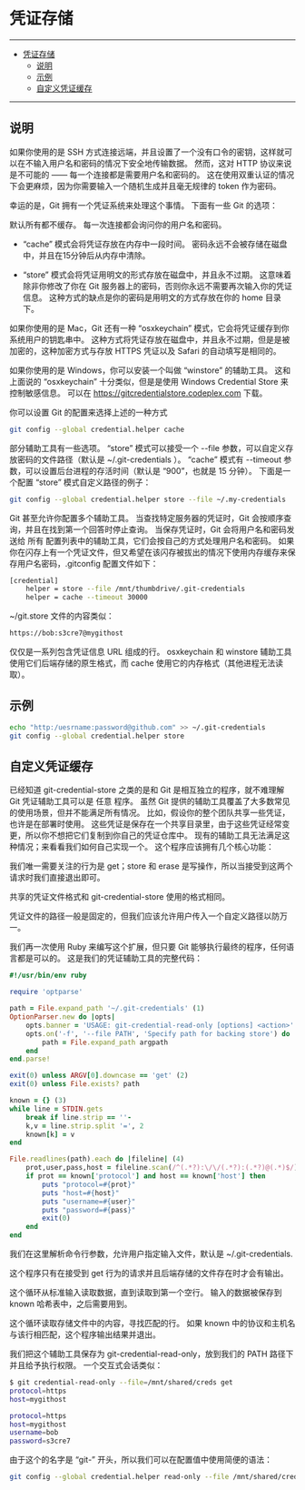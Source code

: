 # 凭证存储

---

- [凭证存储](#%e5%87%ad%e8%af%81%e5%ad%98%e5%82%a8)
  - [说明](#%e8%af%b4%e6%98%8e)
  - [示例](#%e7%a4%ba%e4%be%8b)
  - [自定义凭证缓存](#%e8%87%aa%e5%ae%9a%e4%b9%89%e5%87%ad%e8%af%81%e7%bc%93%e5%ad%98)

---

## 说明

如果你使用的是 SSH 方式连接远端，并且设置了一个没有口令的密钥，这样就可以在不输入用户名和密码的情况下安全地传输数据。 然而，这对 HTTP 协议来说是不可能的 —— 每一个连接都是需要用户名和密码的。 这在使用双重认证的情况下会更麻烦，因为你需要输入一个随机生成并且毫无规律的 token 作为密码。

幸运的是，Git 拥有一个凭证系统来处理这个事情。 下面有一些 Git 的选项：

默认所有都不缓存。 每一次连接都会询问你的用户名和密码。

- “cache” 模式会将凭证存放在内存中一段时间。 密码永远不会被存储在磁盘中，并且在15分钟后从内存中清除。

- “store” 模式会将凭证用明文的形式存放在磁盘中，并且永不过期。 这意味着除非你修改了你在 Git 服务器上的密码，否则你永远不需要再次输入你的凭证信息。 这种方式的缺点是你的密码是用明文的方式存放在你的 home 目录下。

如果你使用的是 Mac，Git 还有一种 “osxkeychain” 模式，它会将凭证缓存到你系统用户的钥匙串中。 这种方式将凭证存放在磁盘中，并且永不过期，但是是被加密的，这种加密方式与存放 HTTPS 凭证以及 Safari 的自动填写是相同的。

如果你使用的是 Windows，你可以安装一个叫做 “winstore” 的辅助工具。 这和上面说的 “osxkeychain” 十分类似，但是是使用 Windows Credential Store 来控制敏感信息。 可以在 https://gitcredentialstore.codeplex.com 下载。

你可以设置 Git 的配置来选择上述的一种方式

``` sh
git config --global credential.helper cache
```

部分辅助工具有一些选项。 “store” 模式可以接受一个 --file <path> 参数，可以自定义存放密码的文件路径（默认是 ~/.git-credentials ）。 “cache” 模式有 --timeout <seconds> 参数，可以设置后台进程的存活时间（默认是 “900”，也就是 15 分钟）。 下面是一个配置 “store” 模式自定义路径的例子：

``` sh
git config --global credential.helper store --file ~/.my-credentials
```

Git 甚至允许你配置多个辅助工具。 当查找特定服务器的凭证时，Git 会按顺序查询，并且在找到第一个回答时停止查询。 当保存凭证时，Git 会将用户名和密码发送给 所有 配置列表中的辅助工具，它们会按自己的方式处理用户名和密码。 如果你在闪存上有一个凭证文件，但又希望在该闪存被拔出的情况下使用内存缓存来保存用户名密码，.gitconfig 配置文件如下：

``` sh
[credential]
    helper = store --file /mnt/thumbdrive/.git-credentials
    helper = cache --timeout 30000
```

~/git.store 文件的内容类似：

``` sh
https://bob:s3cre7@mygithost
```

仅仅是一系列包含凭证信息 URL 组成的行。 osxkeychain 和 winstore 辅助工具使用它们后端存储的原生格式，而 cache 使用它的内存格式（其他进程无法读取）。

## 示例

``` sh
echo "http:/uesrname:password@github.com" >> ~/.git-credentials
git config --global credential.helper store
```

## 自定义凭证缓存

已经知道 git-credential-store 之类的是和 Git 是相互独立的程序，就不难理解 Git 凭证辅助工具可以是 任意 程序。 虽然 Git 提供的辅助工具覆盖了大多数常见的使用场景，但并不能满足所有情况。 比如，假设你的整个团队共享一些凭证，也许是在部署时使用。 这些凭证是保存在一个共享目录里，由于这些凭证经常变更，所以你不想把它们复制到你自己的凭证仓库中。 现有的辅助工具无法满足这种情况；来看看我们如何自己实现一个。 这个程序应该拥有几个核心功能：

我们唯一需要关注的行为是 get；store 和 erase 是写操作，所以当接受到这两个请求时我们直接退出即可。

共享的凭证文件格式和 git-credential-store 使用的格式相同。

凭证文件的路径一般是固定的，但我们应该允许用户传入一个自定义路径以防万一。

我们再一次使用 Ruby 来编写这个扩展，但只要 Git 能够执行最终的程序，任何语言都是可以的。 这是我们的凭证辅助工具的完整代码：

``` ruby
#!/usr/bin/env ruby

require 'optparse'

path = File.expand_path '~/.git-credentials' (1)
OptionParser.new do |opts|
    opts.banner = 'USAGE: git-credential-read-only [options] <action>'
    opts.on('-f', '--file PATH', 'Specify path for backing store') do |argpath|
        path = File.expand_path argpath
    end
end.parse!

exit(0) unless ARGV[0].downcase == 'get' (2)
exit(0) unless File.exists? path

known = {} (3)
while line = STDIN.gets
    break if line.strip == ''- 
    k,v = line.strip.split '=', 2
    known[k] = v
end

File.readlines(path).each do |fileline| (4)
    prot,user,pass,host = fileline.scan(/^(.*?):\/\/(.*?):(.*?)@(.*)$/).first
    if prot == known['protocol'] and host == known['host'] then
        puts "protocol=#{prot}"
        puts "host=#{host}"
        puts "username=#{user}"
        puts "password=#{pass}"
        exit(0)
    end
end
```

我们在这里解析命令行参数，允许用户指定输入文件，默认是 ~/.git-credentials.

这个程序只有在接受到 get 行为的请求并且后端存储的文件存在时才会有输出。

这个循环从标准输入读取数据，直到读取到第一个空行。 输入的数据被保存到 known 哈希表中，之后需要用到。

这个循环读取存储文件中的内容，寻找匹配的行。 如果 known 中的协议和主机名与该行相匹配，这个程序输出结果并退出。

我们把这个辅助工具保存为 git-credential-read-only，放到我们的 PATH 路径下并且给予执行权限。 一个交互式会话类似：

``` sh
$ git credential-read-only --file=/mnt/shared/creds get
protocol=https
host=mygithost

protocol=https
host=mygithost
username=bob
password=s3cre7
```

由于这个的名字是 “git-” 开头，所以我们可以在配置值中使用简便的语法：

``` sh
git config --global credential.helper read-only --file /mnt/shared/creds
```
